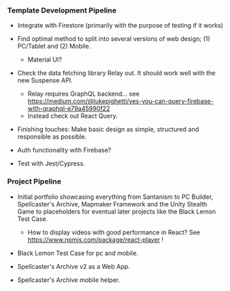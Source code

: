 ### Template Development Pipeline

- Integrate with Firestore (primarily with the purpose of testing if it works)

- Find optimal method to split into several versions of web design; (1) PC/Tablet and (2) Mobile.
    - Material UI?

- Check the data fetching library Relay out. It should work well with the new Suspense API.
    - Relay requires GraphQL backend... see https://medium.com/@lukepighetti/yes-you-can-query-firebase-with-graphql-e79a45990f22
    - Instead check out React Query.

- Finishing touches: Make basic design as simple, structured and responsible as possible.

- Auth functionality with Firebase?

- Test with Jest/Cypress.

### Project Pipeline

- Initial portfolio showcasing everything from Santanism to PC Builder, Spellcaster's Archive, Mapmaker Framework and the Unity Stealth Game to placeholders for eventual later projects like the Black Lemon Test Case.
    - How to display videos with good performance in React? See https://www.npmjs.com/package/react-player !

- Black Lemon Test Case for pc and mobile.

- Spellcaster's Archive v2 as a Web App.

- Spellcaster's Archive mobile helper.